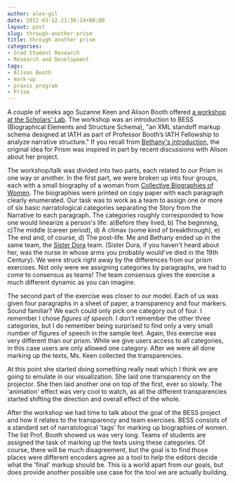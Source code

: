 ```yaml
---
author: alex-gil
date: 2012-03-12 21:56:14+00:00
layout: post
slug: through-another-prism
title: through another prism
categories:
- Grad Student Research
- Research and Development
tags:
- Alison Booth
- mark-up
- praxis program
- Prism
---
```


A couple of weeks ago Suzanne Keen and Alison Booth offered [a workshop at the Scholars' Lab](http://www.iath.virginia.edu/news/news_2012_02_08_s53.html). The workshop was an introduction to BESS (Biographical Elements and Structure Schema), "an XML standoff markup schema designed at IATH as part of Professor Booth’s IATH Fellowship to analyze narrative structure." If you recall from [Bethany's introduction](http://www.scholarslab.org/digital-humanities/crowdsourcing-interpretation/), the original idea for Prism was inspired in part by recent discussions with Alison about her project.

The workshop/talk was divided into two parts, each related to our Prism in one way or another. In the first part, we were broken up into four groups, each with a small biography of a woman from [Collective Biographies of Women](http://womensbios.lib.virginia.edu/). The biographies were printed on copy paper with each paragraph clearly enumerated. Our task was to work as a team to assign one or more of six basic narratological categories separating the Story from the Narrative to each paragraph. The categories roughly corresponded to how one would linearize a person's life: a)Before they lived, b) The beginning, c)The middle (career period), d) A climax (some kind of breakthrough), e) The end and, of course, d) The post-life. Me and Bethany ended up in the same team, the [Sister Dora](http://womensbios.lib.virginia.edu/featured?id=SISTER_DORA) team. (Sister Dora, if you haven't heard about her, was the nurse in whose arms you probably would've died in the 19th Century).  We were struck right away by the differences from our prism exercises. Not only were we assigning categories by paragraphs, we had to come to consensus as teams! The team consensus gives the exercise a much different dynamic as you can imagine.

The second part of the exercise was closer to our model. Each of us was given four paragraphs in a sheet of paper, a transparency and four markers. Sound familiar? We each could only pick one category out of four. I remember I chose _figures of speech_. I don't remember the other three categories, but I do remember being surprised to find only a very small number of figures of speech in the sample text. Again, this exercise was very different than our prism. While we give users access to all categories, in this case users are only allowed one category. After we were all done marking up the texts, Ms. Keen collected the transparencies.

At this point she started doing something really neat which I think we are going to emulate in our visualization. She laid one transparency on the projector. She then laid another one on top of the first, ever so slowly. The 'animation' effect was very cool to watch, as all the different transparencies started shifting the direction and overall effect of the whole.

After the workshop we had time to talk about the goal of the BESS project and how it relates to the transparency and team exercises. BESS consists of a standard set of narratological 'tags' for marking up biographies of women. The list Prof. Booth showed us was very long. Teams of students are assigned the task of marking up the texts using these categories. Of course, there will be much disagreement, but the goal is to find those places were different encoders agree as a tool to help the editors decide what the 'final' markup should be. This is a world apart from our goals, but does provide another possible use case for the tool we are actually building.   

